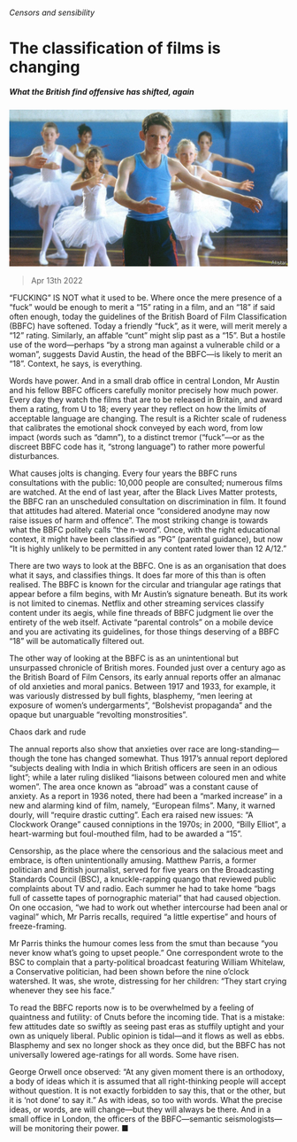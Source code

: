###### Censors and sensibility

# The classification of films is changing 

##### What the British find offensive has shifted, again 

![image](images/20220416_BRP006_0.jpg) 

> Apr 13th 2022 

“FUCKING” IS NOT what it used to be. Where once the mere presence of a “fuck” would be enough to merit a “15” rating in a film, and an “18” if said often enough, today the guidelines of the British Board of Film Classification (BBFC) have softened. Today a friendly “fuck”, as it were, will merit merely a “12” rating. Similarly, an affable “cunt” might slip past as a “15”. But a hostile use of the word—perhaps “by a strong man against a vulnerable child or a woman”, suggests David Austin, the head of the BBFC—is likely to merit an “18”. Context, he says, is everything.

Words have power. And in a small drab office in central London, Mr Austin and his fellow BBFC officers carefully monitor precisely how much power. Every day they watch the films that are to be released in Britain, and award them a rating, from U to 18; every year they reflect on how the limits of acceptable language are changing. The result is a Richter scale of rudeness that calibrates the emotional shock conveyed by each word, from low impact (words such as “damn”), to a distinct tremor (“fuck”—or as the discreet BBFC code has it, “strong language”) to rather more powerful disturbances.


What causes jolts is changing. Every four years the BBFC runs consultations with the public: 10,000 people are consulted; numerous films are watched. At the end of last year, after the Black Lives Matter protests, the BBFC ran an unscheduled consultation on discrimination in film. It found that attitudes had altered. Material once “considered anodyne may now raise issues of harm and offence”. The most striking change is towards what the BBFC politely calls “the n-word”. Once, with the right educational context, it might have been classified as “PG” (parental guidance), but now “It is highly unlikely to be permitted in any content rated lower than 12 A/12.”

There are two ways to look at the BBFC. One is as an organisation that does what it says, and classifies things. It does far more of this than is often realised. The BBFC is known for the circular and triangular age ratings that appear before a film begins, with Mr Austin’s signature beneath. But its work is not limited to cinemas. Netflix and other streaming services classify content under its aegis, while fine threads of BBFC judgment lie over the entirety of the web itself. Activate “parental controls” on a mobile device and you are activating its guidelines, for those things deserving of a BBFC “18” will be automatically filtered out.

The other way of looking at the BBFC is as an unintentional but unsurpassed chronicle of British mores. Founded just over a century ago as the British Board of Film Censors, its early annual reports offer an almanac of old anxieties and moral panics. Between 1917 and 1933, for example, it was variously distressed by bull fights, blasphemy, “men leering at exposure of women’s undergarments”, “Bolshevist propaganda” and the opaque but unarguable “revolting monstrosities”.

Chaos dark and rude

The annual reports also show that anxieties over race are long-standing—though the tone has changed somewhat. Thus 1917’s annual report deplored “subjects dealing with India in which British officers are seen in an odious light”; while a later ruling disliked “liaisons between coloured men and white women”. The area once known as “abroad” was a constant cause of anxiety. As a report in 1936 noted, there had been a “marked increase” in a new and alarming kind of film, namely, “European films”. Many, it warned dourly, will “require drastic cutting”. Each era raised new issues: “A Clockwork Orange” caused conniptions in the 1970s; in 2000, “Billy Elliot”, a heart-warming but foul-mouthed film, had to be awarded a “15”.

Censorship, as the place where the censorious and the salacious meet and embrace, is often unintentionally amusing. Matthew Parris, a former politician and British journalist, served for five years on the Broadcasting Standards Council (BSC), a knuckle-rapping quango that reviewed public complaints about TV and radio. Each summer he had to take home “bags full of cassette tapes of pornographic material” that had caused objection. On one occasion, “we had to work out whether intercourse had been anal or vaginal” which, Mr Parris recalls, required “a little expertise” and hours of freeze-framing.

Mr Parris thinks the humour comes less from the smut than because “you never know what’s going to upset people.” One correspondent wrote to the BSC to complain that a party-political broadcast featuring William Whitelaw, a Conservative politician, had been shown before the nine o’clock watershed. It was, she wrote, distressing for her children: “They start crying whenever they see his face.”

To read the BBFC reports now is to be overwhelmed by a feeling of quaintness and futility: of Cnuts before the incoming tide. That is a mistake: few attitudes date so swiftly as seeing past eras as stuffily uptight and your own as uniquely liberal. Public opinion is tidal—and it flows as well as ebbs. Blasphemy and sex no longer shock as they once did, but the BBFC has not universally lowered age-ratings for all words. Some have risen.

George Orwell once observed: “At any given moment there is an orthodoxy, a body of ideas which it is assumed that all right-thinking people will accept without question. It is not exactly forbidden to say this, that or the other, but it is ‘not done’ to say it.” As with ideas, so too with words. What the precise ideas, or words, are will change—but they will always be there. And in a small office in London, the officers of the BBFC—semantic seismologists—will be monitoring their power. ■

